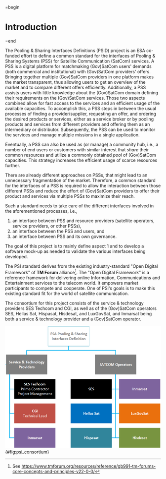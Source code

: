 =begin

# Introduction

=end

The Pooling & Sharing Interfaces Definitions (PSID) project is an ESA co-funded effort to define a common standard for the interfaces of Pooling & Sharing Systems (PSS) for Satellite Communication (SatCom) services.
A PSS is a digital platform for matchmaking (Gov)SatCom users' demands (both commercial and institutional) with (Gov)SatCom providers' offers.
Bringing together multiple (Gov)SatCom providers in one platform makes the market transparent, thus allowing users to get an overview of the market and to compare different offers efficiently.
Additionally, a PSS assists users with little knowledge about the (Gov)SatCom domain defining their requirements on the (Gov)SatCom services.
Those two aspects combined allow for fast access to the services and an efficient usage of the available capacities.
To accomplish this, a PSS steps in between the usual processes of finding a provider/supplier, requesting an offer, and ordering the desired products or services, either as a service broker or by pooling products and services from different providers and offering them as an intermediary or distributor.
Subsequently, the PSS can be used to monitor the services and manage multiple missions in a single application.

Eventually, a PSS can also be used as (or manage) a community hub, i.e., a number of end users or customers with similar interest that *share* their common resources and utilize a commonly obtained *pool* of (Gov)SatCom capacities.
This strategy increases the efficient usage of scarce resources further.

There are already different approaches on PSSs, that might lead to an unnecessary fragmentation of the market.
Therefore, a common standard for the interfaces of a PSS is required to allow the interaction between those different PSSs and reduce the effort of (Gov)SatCom providers to offer their product and services via multiple PSSs to maximize their reach.

Such a standard needs to take care of the different interfaces involved in the aforementioned processes, i.e.,

1. an interface between PSS and resource providers (satellite operators, service providers, or other PSSs),
2. an interface between the PSS and users, and
3. an interface between PSS and its own governance.

The goal of this project is to mainly define aspect 1 and to develop a software mock-up as needed to validate the various interfaces being developed.

The PSI standard derives from the existing industry-standard "Open Digital Framework" of **TM Forum** alliance[^1].
The "Open Digital Framework" is a reference framework for delivering online Information, Communications and Entertainment services to the telecom world.
It empowers market participants to compete and cooperate.
One of PSI's goals is to make this existing standard fit for the world of satellite communication.

The consortium for this project consists of the service & technology providers SES Techcom and CGI, as well as of the (Gov)SatCom operators SES, Hellas Sat, Hispasat, Hisdesat, and LuxGovSat, and Inmarsat being both a service & technology provider and a (Gov)SatCom operator.

![The PSI consortium.](consortium.png){#fig:psi_consortium}

[^1]: See https://www.tmforum.org/resources/reference/gb991-tm-forums-core-concepts-and-principles-v22-0-0/
